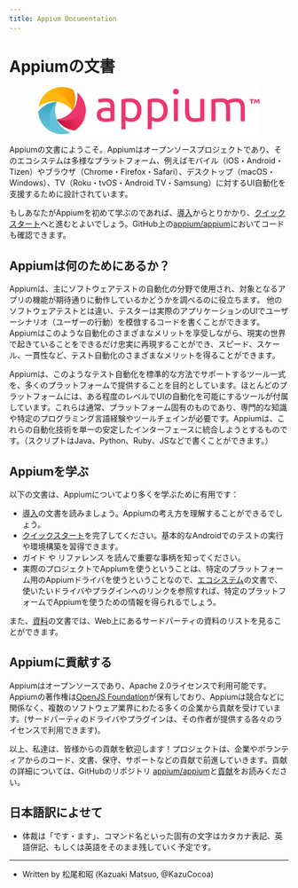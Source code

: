 ```yaml
---
title: Appium Documentation
---
```


<!---# Appium Documentation--->
# Appiumの文書

<div style="text-align: center">
  <img src="assets/images/appium-logo-horiz.png" style="max-width: 400px;" />
</div>

<!---
Welcome to the Appium documentation! Appium is an open-source project and ecosystem of related
software, designed to facilitate UI automation of many app platforms, including mobile (iOS,
Android, Tizen), browser (Chrome, Firefox, Safari), desktop (macOS, Windows), TV (Roku, tvOS,
Android TV, Samsung), and more.
--->
Appiumの文書にようこそ。Appiumはオープンソースプロジェクトであり、そのエコシステムは多様なプラットフォーム、例えばモバイル（iOS・Android・Tizen）やブラウザ（Chrome・Firefox・Safari）、デスクトップ（macOS・Windows）、TV（Roku・tvOS・Android TV・Samsung）に対するUI自動化を支援するために設計されています。

<!---
If you're new to Appium, it's recommended that you start off with the [Introduction](intro/), then
move on to the [Quickstart](quickstart/). And you can always find Appium's code on GitHub at
[appium/appium](https://github.com/appium/appium).
--->
もしあなたがAppiumを初めて学ぶのであれば、[導入](intro/)からとりかかり、[クイックスタート](quickstart/)へと進むとよいでしょう。GitHub上の[appium/appium](https://github.com/appium/appium)においてコードも確認できます。

<!---## What is Appium for?--->
## Appiumは何のためにあるか？

<!---
Appium is used mostly in the field of software test automation, to help determine whether the
functionality of a given app is working as expected. In contrast to other types of software
testing, UI automation allows testers to write code that walks through user scenarios in the actual
UI of an application, mimicking as closely as possible what happens in the real world while
enabling the various benefits of automation, including speed, scale, and consistency.
--->

Appiumは、主にソフトウェアテストの自動化の分野で使用され、対象となるアプリの機能が期待通りに動作しているかどうかを調べるのに役立ちます。
他のソフトウェアテストとは違い、テスターは実際のアプリケーションのUIでユーザーシナリオ（ユーザーの行動）を模倣するコードを書くことができます。Appiumはこのような自動化のさまざまなメリットを享受しながら、現実の世界で起きていることをできるだけ忠実に再現することができ、スピード、スケール、一貫性など、テスト自動化のさまざまなメリットを得ることができます。

<!---
Appium aims to provide a set of tools that support this kind of automation in a standard way across
any number of platforms. Most platforms come with tools that allow UI automation at some level, but
these are usually platform-specific and require specialized knowledge and specific programming
language experience and toolchains. Appium tries to unify all these automation technology under
a single stable interface, accessible via most popular programming languages (you can write Appium
scripts in Java, Python, Ruby, JS, and more).
--->

Appiumは、このようなテスト自動化を標準的な方法でサポートするツール一式を、多くのプラットフォームで提供することを目的としています。ほとんどのプラットフォームには、ある程度のレベルでUIの自動化を可能にするツールが付属しています。これらは通常、プラットフォーム固有のものであり、専門的な知識や特定のプログラミング言語経験やツールチェインが必要です。Appiumは、これらの自動化技術を単一の安定したインターフェースに統合しようとするものです。（スクリプトはJava、Python、Ruby、JSなどで書くことができます。）

<!--
## Learning Appium
--->
## Appiumを学ぶ

<!---
This documentation is a great way to learn more about Appium:

- Check out the [Introduction](intro/) first to make sure you understand all the concepts involved in Appium.
- Go through the [Quickstart](quickstart/) to get set up and run a basic Android test.
- Have a look at the various guides and references.
- Using Appium for a real project means using an Appium driver for a specific platform, so you'll want to have a look at the [Ecosystem](ecosystem/) page where we keep links to the drivers and plugins you might want to use; you can refer to those projects for specific information about using Appium for a given platform.
--->

以下の文書は、Appiumについてより多くを学ぶために有用です：

- [導入](intro/)の文書を読みましょう。Appiumの考え方を理解することができるでしょう。
- [クイックスタート](quickstart/)を完了してください。基本的なAndroidでのテストの実行や環境構築を習得できます。
- ガイド や リファレンス を読んで重要な事柄を知ってください。
- 実際のプロジェクトでAppiumを使うということは、特定のプラットフォーム用のAppiumドライバを使うということなので、[エコシステム](ecosystem/)の文書で、使いたいドライバやプラグインへのリンクを参照すれば、特定のプラットフォームでAppiumを使うための情報を得られるでしょう。

<!---
You can also check out a list of third-party [Resources](resources.md) to explore Appium around the
web.
--->

また、[資料](resources.md)の文書では、Web上にあるサードパーティの資料のリストを見ることができます。

<!---
## Contributing to Appium
--->
## Appiumに貢献する

<!---
Appium is open source, available under an Apache 2.0 license. Appium's copyright is held by the
[OpenJS Foundation](https://openjsf.org), and Appium receives contributions from many companies
across several software industries, regardless of their competitive status. (3rd-party drivers and
plugins are available under the licenses provided by their authors.)
--->

Appiumはオープンソースであり、Apache 2.0ライセンスで利用可能です。Appiumの著作権は[OpenJS Foundation](https://openjsf.org)が保有しており、Appiumは競合などに関係なく、複数のソフトウェア業界にわたる多くの企業から貢献を受けています。(サードパーティのドライバやプラグインは、その作者が提供する各々のライセンスで利用できます)。

<!---
As such, we welcome contributions! The project moves forward in relation to the investment of
contributions of code, documentation, maintenance, and support from companies and volunteers. To
learn more about contributing, check out our GitHub repo at
[appium/appium](https://github.com/appium/appium) and read through our
[Contributing](contributing/) guides.
--->

以上、私達は、皆様からの貢献を歓迎します！プロジェクトは、企業やボランティアからのコード、文書、保守、サポートなどの貢献で前進していきます。貢献の詳細については、GitHubのリポジトリ [appium/appium](https://github.com/appium/appium)と[貢献](contributing/)をお読みください。

## 日本語訳によせて

- 体裁は「です・ます」、コマンド名といった固有の文字はカタカナ表記、英語併記、もしくは英語をそのまま残していく予定です。

---

- Written by 松尾和昭 (Kazuaki Matsuo, @KazuCocoa)
